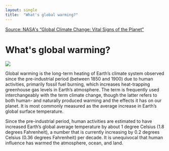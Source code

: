 ```yaml
---
layout: single
title:  "What's global warming?"
---
```


[Source: NASA's “Global Climate Change: Vital Signs of the Planet”](https://climate.nasa.gov/resources/global-warming-vs-climate-change/)

What's global warming?
===
![](https://climate.nasa.gov/internal_resources/2540)

Global warming is the long-term heating of Earth’s climate system observed since the pre-industrial period (between 1850 and 1900) due to human activities, primarily fossil fuel burning, which increases heat-trapping greenhouse gas levels in Earth’s atmosphere. The term is frequently used interchangeably with the term climate change, though the latter refers to both human- and naturally produced warming and the effects it has on our planet. It is most commonly measured as the average increase in Earth’s global surface temperature.

Since the pre-industrial period, human activities are estimated to have increased Earth’s global average temperature by about 1 degree Celsius (1.8 degrees Fahrenheit), a number that is currently increasing by 0.2 degrees Celsius (0.36 degrees Fahrenheit) per decade. It is unequivocal that human influence has warmed the atmosphere, ocean, and land.
